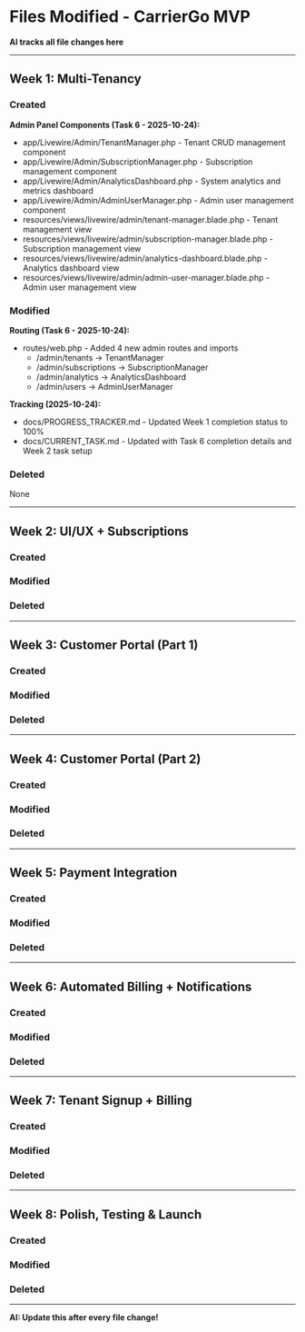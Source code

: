 # Files Modified - CarrierGo MVP

**AI tracks all file changes here**

---

## Week 1: Multi-Tenancy

### Created

**Admin Panel Components (Task 6 - 2025-10-24):**
- app/Livewire/Admin/TenantManager.php - Tenant CRUD management component
- app/Livewire/Admin/SubscriptionManager.php - Subscription management component
- app/Livewire/Admin/AnalyticsDashboard.php - System analytics and metrics dashboard
- app/Livewire/Admin/AdminUserManager.php - Admin user management component
- resources/views/livewire/admin/tenant-manager.blade.php - Tenant management view
- resources/views/livewire/admin/subscription-manager.blade.php - Subscription management view
- resources/views/livewire/admin/analytics-dashboard.blade.php - Analytics dashboard view
- resources/views/livewire/admin/admin-user-manager.blade.php - Admin user management view

### Modified

**Routing (Task 6 - 2025-10-24):**
- routes/web.php - Added 4 new admin routes and imports
  - /admin/tenants → TenantManager
  - /admin/subscriptions → SubscriptionManager
  - /admin/analytics → AnalyticsDashboard
  - /admin/users → AdminUserManager

**Tracking (2025-10-24):**
- docs/PROGRESS_TRACKER.md - Updated Week 1 completion status to 100%
- docs/CURRENT_TASK.md - Updated with Task 6 completion details and Week 2 task setup

### Deleted

None


---

## Week 2: UI/UX + Subscriptions

### Created


### Modified


### Deleted


---

## Week 3: Customer Portal (Part 1)

### Created


### Modified


### Deleted


---

## Week 4: Customer Portal (Part 2)

### Created


### Modified


### Deleted


---

## Week 5: Payment Integration

### Created


### Modified


### Deleted


---

## Week 6: Automated Billing + Notifications

### Created


### Modified


### Deleted


---

## Week 7: Tenant Signup + Billing

### Created


### Modified


### Deleted


---

## Week 8: Polish, Testing & Launch

### Created


### Modified


### Deleted


---

**AI: Update this after every file change!**